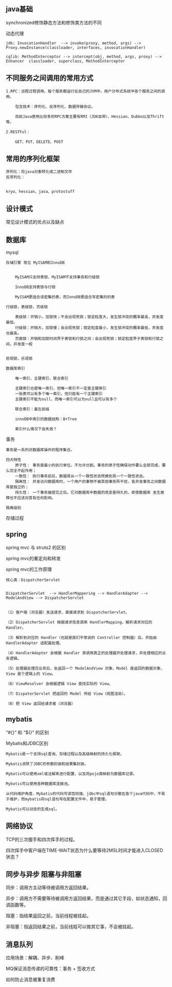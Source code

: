 ﻿## java基础

synchronized修饰静态方法和修饰类方法的不同

动态代理

	jdk: InvocationHandler  --> invoke(proxy, method, args) --> Proxy.newInstance(classloader, interfaces, invocationHandler)
	
	cglib: MethodInterceptor --> intercept(obj, method, args, proxy) --> Enhancer  classloader, superclass, MethodInterceptor


## 不同服务之间调用的常用方式

	1.RPC：远程过程调用，每个服务都运行在自己的JVM中，用户分布式系统中各个服务之间的调用。
		
		包含技术：序列化、反序列化、数据传输协议。
		
		目前Java使用比较多的RPC方案主要有RMI（JDK自带）、Hessian、Dubbo以及Thrift等。
		
	2.RESTFul：
	
		GET、PUT、DELETE、POST
		
		
## 常用的序列化框架

	序列化：将java对象转化成二进制文件
	反序列化：
	
	
	kryo、hessian、java、protostuff


## 设计模式
    
常见设计模式的优点以及缺点


## 数据库

mysql

	存储引擎 常见 MyISAM和InnoDB
	
	
		MyISAM只支持表锁，MyISAM不支持事务和行级锁
	
		InnoDB支持表锁与行锁
		
		MyISAM更适合读密集的表，而InnoDB更适合写密集的的表

	行级锁，表级锁，页级锁

		表级锁：开销小，加锁快；不会出现死锁；锁定粒度大，发生锁冲突的概率最高，并发度最低。
		行级锁：开销大，加锁慢；会出现死锁；锁定粒度最小，发生锁冲突的概率最低，并发度也最高。
		页面锁：开销和加锁时间界于表锁和行锁之间；会出现死锁；锁定粒度界于表锁和行锁之间，并发度一般


	悲观锁，乐观锁

	数据库索引

	    唯一索引、主键索引、联合索引

        主键索引也是唯一索引，但唯一索引不一定是主键索引
        一张表可以有多个唯一索引，但只能有一个主键索引
        主键索引不能为null，而唯一索引可以为null且可以有多个

        联合索引：最左前缀

        innoDB中索引的数据结构：B+Tree

        索引什么情况下会失效？
	
事务

	事务是一系列对数据库操作的程序集合。

	四大特性
		原子性： 事务是最小的执行单位，不允许分割。事务的原子性确保动作要么全部完成，要么完全不起作用；
		一致性： 执行事务前后，数据库从一个一致性状态转换到另一个一致性状态。
		隔离性： 并发访问数据库时，一个用户的事物不被其他事务所干扰，各并发事务之间数据库是独立的；
		持久性： 一个事务被提交之后。它对数据库中数据的改变是持久的，即使数据库 发生故障也不应该对其有任何影响。

	隔离级别
	
	
存储过程

    

## spring 

spring mvc 与 struts2 的区别

spring mvc的重定向和转发

spring mvc的工作原理

	
	核心类：DispatcherServlet
	
	
	DispatcherServlet  --> HandlerMappering --> HandlerAdapter --> ModelAndView --> DispatcherServlet
	
	
	（1）客户端（浏览器）发送请求，直接请求到 DispatcherServlet。

	（2）DispatcherServlet 根据请求信息调用 HandlerMapping，解析请求对应的 Handler。

	（3）解析到对应的 Handler（也就是我们平常说的 Controller 控制器）后，开始由 HandlerAdapter 适配器处理。

	（4）HandlerAdapter 会根据 Handler 来调用真正的处理器开处理请求，并处理相应的业务逻辑。

	（5）处理器处理完业务后，会返回一个 ModelAndView 对象，Model 是返回的数据对象，View 是个逻辑上的 View。

	（6）ViewResolver 会根据逻辑 View 查找实际的 View。

	（7）DispaterServlet 把返回的 Model 传给 View（视图渲染）。

	（8）把 View 返回给请求者（浏览器）

## mybatis

“#{}” 和 “${}” 的区别

Mybatis和JDBC区别

	Mybatis是一个支持sql查询、存储过程以及高级映射的持久化框架。
	
	Mybatis消除了JDBC的参数封装和结果集封装。
	
	Mybatis可以使用xml或注解来进行配置，以及将pojo类映射为数据库记录。

	Mybatis可以使用各种数据库连接池。
	
	从代码维护角度，Mybatis的代码可读性较强，jdbc中sql语句分散在各个java代码中，不易于维护，而mybatis将sql语句写在配置文件中，易于管理。
	
	Mybatis可以动态的生成sql。


## 网络协议

TCP的三次握手和四次挥手的过程。

四次挥手中客户端在TIME-WAIT状态为什么要等待2MSL时间才能进入CLOSED状态？
    

## 同步与异步 阻塞与非阻塞

同步：调用方主动等待被调用方返回结果。

异步：调用方不需要等待被调用方返回结果，而是通过其它手段，如状态通知，回调函数等。

阻塞：指结果返回之前，当前线程被挂起。

非阻塞：指返回结果之前，当前线程可以做其它事，不会被挂起。


## 消息队列

应用场景：解耦、异步、削峰

MQ保证消息传递的可靠性：事务 + 签收方式

如何防止消息被重复消费
